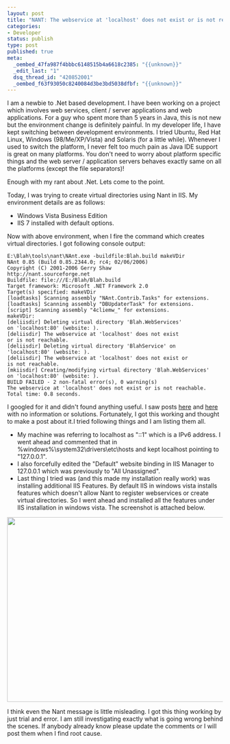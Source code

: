 ```yaml
--- 
layout: post
title: "NANT: The webservice at 'localhost' does not exist or is not reachable."
categories: 
- Developer
status: publish
type: post
published: true
meta: 
  _oembed_47fa987f4bbbc6148515b4a6618c2385: "{{unknown}}"
  _edit_last: "1"
  dsq_thread_id: "420852001"
  _oembed_f63f93050c8240084d3be3bd5038dfbf: "{{unknown}}"
---
```

I am a newbie to .Net based development. I have been working on a project which involves web services, client / server applications and web applications. For a guy who spent more than 5 years in Java, this is not new but the environment change is definitely painful. In my developer life, I have kept switching between development environments. I tried Ubuntu, Red Hat Linux, Windows (98/Me/XP/Vista) and Solaris (for a little while). Whenever I used to switch the platform, I never felt too much pain as Java IDE support is great on many platforms. You don't need to worry about platform specific things and the web server / application servers behaves exactly same on all the platforms (except the file separators)!

Enough with my rant about .Net. Lets come to the point.

Today, I was trying to create virtual directories using Nant in IIS. My environment details are as follows:

* Windows Vista Business Edition
* IIS 7 installed with default options.

Now with above environment, when I fire the command which creates virtual directories. I got following console output:
	
	E:\Blah\tools\nant\NAnt.exe -buildfile:Blah.build makeVDir
	NAnt 0.85 (Build 0.85.2344.0; rc4; 02/06/2006)
	Copyright (C) 2001-2006 Gerry Shaw
	http://nant.sourceforge.net
	Buildfile: file:///E:/Blah/Blah.build
	Target framework: Microsoft .NET Framework 2.0
	Target(s) specified: makeVDir
	[loadtasks] Scanning assembly "NAnt.Contrib.Tasks" for extensions.
	[loadtasks] Scanning assembly "DBUpdaterTask" for extensions.
	[script] Scanning assembly "4cliemw_" for extensions.
	makeVDir:
	[deliisdir] Deleting virtual directory 'Blah.WebServices'
	on 'localhost:80' (website: ).
	[deliisdir] The webservice at 'localhost' does not exist
	or is not reachable.
	[deliisdir] Deleting virtual directory 'BlahService' on
	'localhost:80' (website: ).
	[deliisdir] The webservice at 'localhost' does not exist or
	is not reachable.
	[mkiisdir] Creating/modifying virtual directory 'Blah.WebServices'
	on 'localhost:80' (website: ).
	BUILD FAILED - 2 non-fatal error(s), 0 warning(s)
	The webservice at 'localhost' does not exist or is not reachable.
	Total time: 0.8 seconds.

I googled for it and didn't found anything useful. I saw posts <a href="http://tinyurl.com/36636r">here</a> and <a href="http://tinyurl.com/2jfohm">here</a> with no information or solutions. Fortunately, I got this working and thought to make a post about it.I tried following things and I am listing them all.


* My machine was referring to localhost as "::1" which is a IPv6 address. I went ahead and commented that in %windows%\system32\drivers\etc\hosts and kept localhost pointing to "127.0.0.1".
* I also forcefully edited the "Default" website binding in IIS Manager to 127.0.0.1 which was previously to "All Unassigned".
* Last thing I tried was (and this made my installation really work) was installing additional IIS Features. By default IIS in windows vista installs features which doesn't allow Nant to register webservices or create virtual directories. So I went ahead and installed all the features under IIS installation in windows vista. The screenshot is attached below.

<img class="alignnone" title="IIS Install" src="http://i71.photobucket.com/albums/i157/dharmapurikar/ThoughtWorker/iis_install.png" alt="" width="560" height="431" />

I think even the Nant message is little misleading. I got this thing working by just trial and error. I am still investigating exactly what is going wrong behind the scenes. If anybody already know please update the comments or I will post them when I find root cause.

